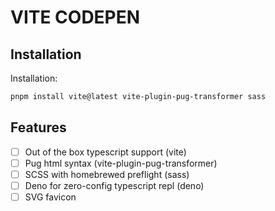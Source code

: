 # VITE CODEPEN

## Installation

Installation:
```sh
pnpm install vite@latest vite-plugin-pug-transformer sass
```

## Features

- [ ] Out of the box typescript support (vite)
- [ ] Pug html syntax (vite-plugin-pug-transformer)
- [ ] SCSS with homebrewed preflight (sass)
- [ ] Deno for zero-config typescript repl (deno)
- [ ] SVG favicon